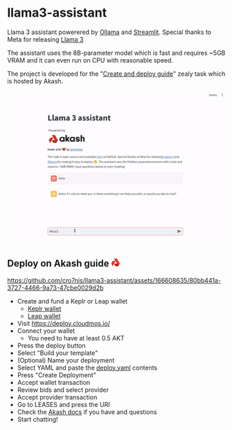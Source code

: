 # llama3-assistant
Llama 3 assistant powerered by [Ollama](https://ollama.com/) and [Streamlit](https://streamlit.io/). Special thanks to Meta for releasing [Llama 3](https://ai.meta.com/blog/meta-llama-3/) 

The assistant uses the 8B-parameter model which is fast and requires ~5GB VRAM and it can even run on CPU with reasonable speed.

The project is developed for the "[Create and deploy guide](https://zealy.io/cw/akashnetwork/questboard/e9061118-f7f6-4430-b974-c989d79c13da/3e820013-25f9-4c7f-9856-c2c82eebb86d)" zealy task which is hosted by Akash.

<img src="./assets/llama3.gif" alt="drawing">

## Deploy on Akash guide <img src="./assets/akash-logo.png" alt="drawing" width=20 height=20/> 


https://github.com/cro7nis/llama3-assistant/assets/166608635/80bb441a-3727-4466-9a73-47cbe0029d2b


- Create and fund a Keplr or Leap wallet
  - [Keplr wallet](https://akash.network/docs/getting-started/token-and-wallets/#keplr-wallet)
  - [Leap wallet](https://akash.network/docs/getting-started/token-and-wallets/#leap-cosmos-wallet)
- Visit https://deploy.cloudmos.io/
- Connect your wallet
  - You need to have at least 0.5 AKT
- Press the deploy button
- Select "Build your template"
- (Optional) Name your deployment
- Select YAML and paste the [deploy.yaml](deploy.yaml) contents
- Press "Create Deployment"
- Accept wallet transaction
- Review bids and select provider
- Accept provider transaction
- Go to LEASES and press the URI
- Check the [Akash docs](https://akash.network/docs/deployments/cloudmos-deploy/) if you have and questions
- Start chatting!
